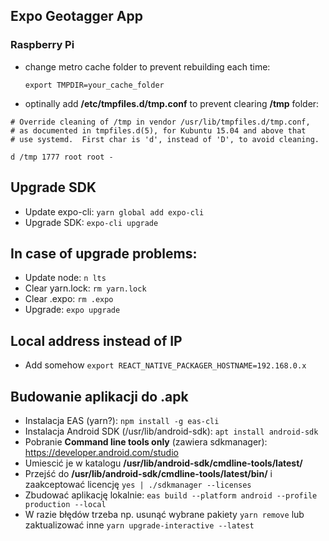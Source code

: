 ## Expo Geotagger App

### Raspberry Pi
- change metro cache folder to prevent rebuilding each time:
  
  ```export TMPDIR=your_cache_folder```

- optinally add **/etc/tmpfiles.d/tmp.conf** to prevent clearing **/tmp** folder:
```console 
# Override cleaning of /tmp in vendor /usr/lib/tmpfiles.d/tmp.conf,
# as documented in tmpfiles.d(5), for Kubuntu 15.04 and above that
# use systemd.  First char is 'd', instead of 'D', to avoid cleaning.

d /tmp 1777 root root -
```

## Upgrade SDK
- Update expo-cli: ```yarn global add expo-cli``` 
- Upgrade SDK: ```expo-cli upgrade``` 

## In case of upgrade problems:
- Update node: ```n lts```
- Clear yarn.lock: ```rm yarn.lock```
- Clear .expo: ```rm .expo```
- Upgrade: ```expo upgrade```

##  Local address instead of IP
- Add somehow ```export REACT_NATIVE_PACKAGER_HOSTNAME=192.168.0.x``` 

## Budowanie aplikacji do .apk
- Instalacja EAS (yarn?): ```npm install -g eas-cli``` 
- Instalacja Android SDK (/usr/lib/android-sdk): ```apt install android-sdk```
- Pobranie **Command line tools only** (zawiera sdkmanager): https://developer.android.com/studio
- Umiescić je w katalogu **/usr/lib/android-sdk/cmdline-tools/latest/**
- Przejść do **/usr/lib/android-sdk/cmdline-tools/latest/bin/** i zaakceptować licencję ```yes | ./sdkmanager --licenses```
- Zbudować aplikację lokalnie: ```eas build --platform android --profile production --local```
- W razie błędów trzeba np. usunąć wybrane pakiety ```yarn remove``` lub zaktualizować inne ```yarn upgrade-interactive --latest```